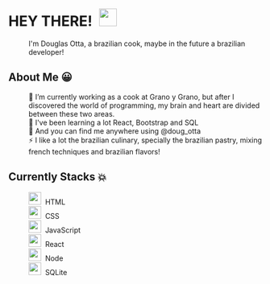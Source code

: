 <dl>
    <dt><h1>HEY THERE!&nbsp&nbsp<img width="35px" src="https://raw.githubusercontent.com/iampavangandhi/iampavangandhi/master/gifs/Hi.gif"></h1></dt>
    <dd>I'm Douglas Otta, a brazilian cook, maybe in the future a brazilian developer!</dd>
</dl>

<dl>
      <dt><h2>About Me 😀 </h2></dt>
      <dd>👯 I’m currently working as a cook at Grano y Grano, but after I discovered the world of programming, my brain and heart are divided between these two areas.</dd>
      <dd>🌱 I've been learning a lot React, Bootstrap and SQL</dd>
      <dd>💬 And you can find me anywhere using @doug_otta </dd>
      <dd>⚡ I like a lot the brazilian culinary, specially the brazilian pastry, mixing french techniques and brazilian flavors!</dd>
</dl>

<dl>
  <dt><h2>Currently Stacks 💥</h2></dt>
        <dd><img height="25px" width="25px" src="https://cdn.jsdelivr.net/gh/devicons/devicon/icons/html5/html5-original.svg"/>&nbsp&nbspHTML</dd>
        <dd><img height="25px" width="25px" src="https://cdn.jsdelivr.net/gh/devicons/devicon/icons/css3/css3-original.svg" />&nbsp&nbspCSS</dd>
        <dd><img height="25px" width="25px" src="https://cdn.jsdelivr.net/gh/devicons/devicon/icons/javascript/javascript-original.svg"/>&nbsp&nbspJavaScript</dd>
        <dd><img height="25px" width="25px" src="https://cdn.jsdelivr.net/gh/devicons/devicon/icons/react/react-original.svg" />&nbsp&nbspReact</dd>
        <dd><img height="25px" width="25px" src="https://cdn.jsdelivr.net/gh/devicons/devicon/icons/nodejs/nodejs-original.svg" />&nbsp&nbspNode</dd>
        <dd><img height="25px" width="25px" src="https://cdn.jsdelivr.net/gh/devicons/devicon/icons/sqlite/sqlite-plain.svg" />&nbsp&nbspSQLite</dd>
 </dl>
